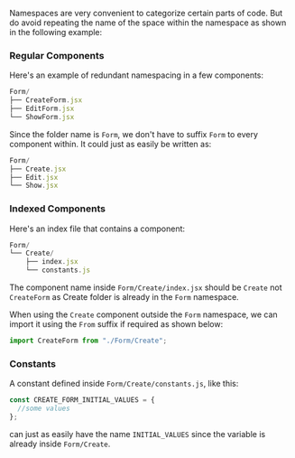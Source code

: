 Namespaces are very convenient to categorize certain parts of code.
But do avoid repeating the name of the space within the namespace as shown in the following example:

### Regular Components

Here's an example of redundant namespacing in a few components:

```js
Form/
├── CreateForm.jsx
├── EditForm.jsx
└── ShowForm.jsx
```

Since the folder name is `Form`, we don't have to suffix `Form` to every component within.
It could just as easily be written as:

```jsx
Form/
├── Create.jsx
├── Edit.jsx
└── Show.jsx
```

### Indexed Components

Here's an index file that contains a component:

```js
Form/
└── Create/
    ├── index.jsx
    └── constants.js
```

The component name inside `Form/Create/index.jsx` should be `Create` not `CreateForm` as Create folder is already in the `Form` namespace.

When using the `Create` component outside the `Form` namespace, we can import it using the `From` suffix if required as shown below:

```js
import CreateForm from "./Form/Create";
```

### Constants

A constant defined inside `Form/Create/constants.js`, like this:

```js
const CREATE_FORM_INITIAL_VALUES = {
  //some values
};
```

can just as easily have the name `INITIAL_VALUES` since the variable is already inside `Form/Create`.
